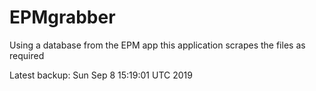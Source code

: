 # EPMgrabber
Using a database from the EPM app this application scrapes the files as required


Latest backup: Sun Sep 8 15:19:01 UTC 2019

